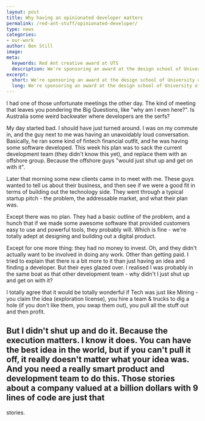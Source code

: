```yaml
---
layout: post
title: Why having an opinionated developer matters
permalink: /red-ant-stuff/opinionated-developer/
type: news
categories:
- our-work
author: Ben Still
image:
meta:
  keywords: Red Ant creative award at UTS
  description: We're sponsoring an award at the design school of University of Technology, Sydney.
excerpt:
  short: We're sponsoring an award at the design school of University of Technology, Sydney.
  long: We're sponsoring an award at the design school of University of Technology, Sydney. It's competitive, and only the best will make the cut.
---
```


I had one of those unfortunate meetings the other day. The kind of
meeting that leaves you pondering the Big Questions, like "why am I
even
here?". Is Australia some weird backwater where developers are the
serfs?

My day started bad. I should have just turned around. I was on my
commute in, and the guy next to me was having an unavoidably loud
conversation. Basically, he ran some kind of fintech financial outfit,
and he was having some software developed. This week his plan was to
sack the current development team (they didn't know this yet), and
replace them with an offshore group. Because the offshore guys "would
just shut up and get on with it".

Later that morning some new clients came in to meet with me. These
guys
wanted to tell us about their business, and then see if we were a good
fit in terms of building out the technology side. They went through a
typical startup pitch - the problem, the addressable market, and what
their plan was.

Except there was no plan. They had a basic outline of the problem, and
a
hunch that if we made some awesome software that provided customers
easy
to use and powerful tools, they probably will. Which is fine - we're
totally adept at designing and building out a digital product.

Except for one more thing: they had no money to invest. Oh, and they
didn't actually want to be involved in doing any work. Other than
getting paid. I tried to explain that there is a bit more to it than
just having an idea and finding a developer.
But their eyes glazed over. I realised I was probably in the same boat
as that other development team - why didn't I just shut up and get on
with it?

I totally agree that it would be totally wonderful if Tech was just
like
Mining - you claim the idea (exploration license), you hire a team &
trucks to dig a hole (if you don't like them, you swap them out), you
pull all the stuff out and then profit.

But I didn't shut up and do it. Because the execution matters. I know
it
does. You can have the best idea in the world, but if you can't pull
it
off, it really doesn't matter what your idea was. And you need a
really
smart product and development team to do this. Those stories about a
company valued at a billion dollars with 9 lines of code are just that
-
stories.
